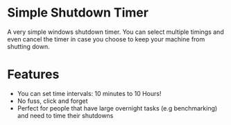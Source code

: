 # Simple Shutdown Timer
A very simple windows shutdown timer. You can select multiple timings and even cancel the timer in case you choose to keep your machine from shutting down.

# Features
* You can set time intervals: 10 minutes to 10 Hours!
* No fuss, click and forget
* Perfect for people that have large overnight tasks (e.g benchmarking) and need to time their shutdowns
